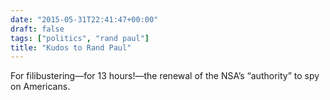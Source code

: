 ```yaml
---
date: "2015-05-31T22:41:47+00:00"
draft: false
tags: ["politics", "rand paul"]
title: "Kudos to Rand Paul"
---
```


For filibustering—for 13 hours!—the renewal of the NSA’s “authority” to spy on Americans.
